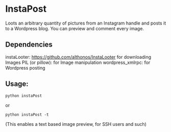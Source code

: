 # InstaPost
Loots an arbitrary quantity of pictures from an Instagram handle and posts it to a Wordpress blog.
You can preview and comment every image.

## Dependencies
instaLooter: https://github.com/althonos/InstaLooter for downloading Images
PIL (or pillow): for Image manipulation
wordpress_xmlrpc: for Wordpress posting

## Usage:
```
python instaPost  
```

or

```
python instaPost -t  
```
(This enables a text based image preview, for SSH users and such)
